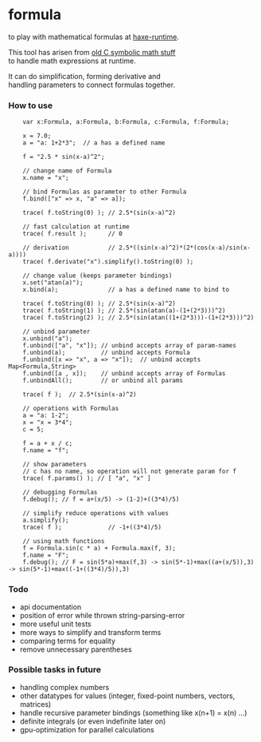 # formula
to play with mathematical formulas at [haxe-runtime](https://haxe.org).  

This tool has arisen from [old C symbolic math stuff](https://github.com/maitag/lyapunov-c)  
to handle math expressions at runtime.  

It can do simplification, forming derivative and  
handling parameters to connect formulas together.  


### How to use
```
	var x:Formula, a:Formula, b:Formula, c:Formula, f:Formula;

	x = 7.0;
	a = "a: 1+2*3";  // a has a defined name
	
	f = "2.5 * sin(x-a)^2";

	// change name of Formula
	x.name = "x";

	// bind Formulas as parameter to other Formula
	f.bind(["x" => x, "a" => a]);
	
	trace( f.toString(0) );	// 2.5*(sin(x-a)^2)
	
	// fast calculation at runtime
	trace( f.result );      // 0
	
	// derivation           // 2.5*((sin(x-a)^2)*(2*(cos(x-a)/sin(x-a))))
	trace( f.derivate("x").simplify().toString(0) );
	
	// change value (keeps parameter bindings)
	x.set("atan(a)");
	x.bind(a);              // a has a defined name to bind to

	trace( f.toString(0) ); // 2.5*(sin(x-a)^2)
	trace( f.toString(1) ); // 2.5*(sin(atan(a)-(1+(2*3)))^2)
	trace( f.toString(2) ); // 2.5*(sin(atan((1+(2*3)))-(1+(2*3)))^2)
	
	// unbind parameter
	x.unbind("a");
	f.unbind(["a", "x"]); // unbind accepts array of param-names
	f.unbind(a);          // unbind accepts Formula
	f.unbind([x => "x", a => "x"]);  // unbind accepts Map<Formula,String>
	f.unbind([a , x]);    // unbind accepts array of Formulas
	f.unbindAll();        // or unbind all params
	
	trace( f );  // 2.5*(sin(x-a)^2)
	
	// operations with Formulas
	a = "a: 1-2"; 
	x = "x = 3*4";
	c = 5;
	
	f = a + x / c;
	f.name = "f";
	
	// show parameters
	// c has no name, so operation will not generate param for f
	trace( f.params() ); // [ "a", "x" ]
		
	// debugging Formulas
	f.debug(); // f = a+(x/5) -> (1-2)+((3*4)/5)
	
	// simplify reduce operations with values
	a.simplify();
	trace( f );             // -1+((3*4)/5)
	
	// using math functions
	f = Formula.sin(c * a) + Formula.max(f, 3);
	f.name = "F";
	f.debug(); // F = sin(5*a)+max(f,3) -> sin(5*-1)+max((a+(x/5)),3) -> sin(5*-1)+max((-1+((3*4)/5)),3)
```

### Todo

- api documentation
- position of error while thrown string-parsing-error
- more useful unit tests
- more ways to simplify and transform terms
- comparing terms for equality
- remove unnecessary parentheses


### Possible tasks in future

- handling complex numbers
- other datatypes for values (integer, fixed-point numbers, vectors, matrices)
- handle recursive parameter bindings (something like x(n+1) = x(n) ...)
- definite integrals (or even indefinite later on)
- gpu-optimization for parallel calculations
